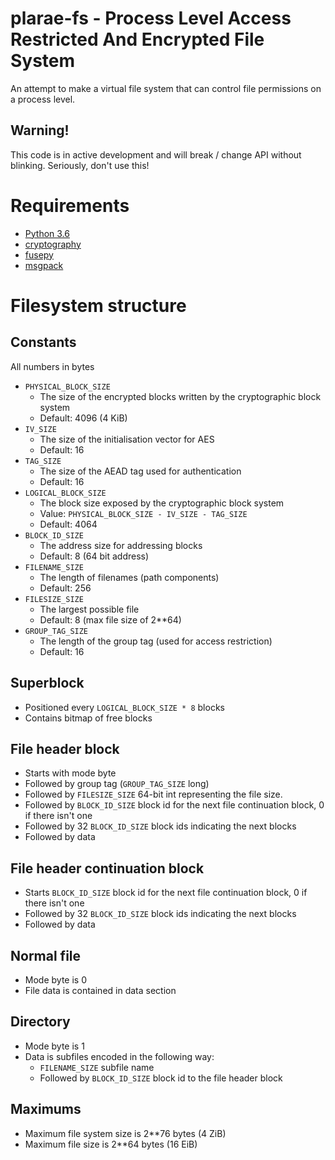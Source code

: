 plarae-fs - Process Level Access Restricted And Encrypted File System
=====================================================================

An attempt to make a virtual file system that can control file permissions on a process level.

Warning!
--------

This code is in active development and will break / change API without blinking. Seriously, don't use this!

Requirements
============

 - [Python 3.6](https://www.python.org/)
 - [cryptography](https://pypi.python.org/pypi/cryptography/1.7.1)
 - [fusepy](https://pypi.python.org/pypi/fusepy/2.0.4)
 - [msgpack](https://pypi.python.org/pypi/msgpack-python)


Filesystem structure
====================

Constants
---------

All numbers in bytes

 - `PHYSICAL_BLOCK_SIZE`
     - The size of the encrypted blocks written by the cryptographic block system
     - Default: 4096 (4 KiB)
 - `IV_SIZE`
     - The size of the initialisation vector for AES
     - Default: 16
 - `TAG_SIZE`
     - The size of the AEAD tag used for authentication
     - Default: 16
 - `LOGICAL_BLOCK_SIZE`
     - The block size exposed by the cryptographic block system
     - Value: `PHYSICAL_BLOCK_SIZE - IV_SIZE - TAG_SIZE`
     - Default: 4064
 - `BLOCK_ID_SIZE`
     - The address size for addressing blocks
     - Default: 8 (64 bit address)
 - `FILENAME_SIZE`
     - The length of filenames (path components)
     - Default: 256
 - `FILESIZE_SIZE`
     - The largest possible file
     - Default: 8 (max file size of 2**64)
 - `GROUP_TAG_SIZE`
     - The length of the group tag (used for access restriction)
     - Default: 16

Superblock
----------

 - Positioned every `LOGICAL_BLOCK_SIZE * 8` blocks
 - Contains bitmap of free blocks

File header block
-----------------

 - Starts with mode byte
 - Followed by group tag (`GROUP_TAG_SIZE` long)
 - Followed by `FILESIZE_SIZE` 64-bit int representing the file size.
 - Followed by `BLOCK_ID_SIZE` block id for the next file continuation block, 0 if there isn't one
 - Followed by 32 `BLOCK_ID_SIZE` block ids indicating the next blocks
 - Followed by data

File header continuation block
------------------------------

 - Starts `BLOCK_ID_SIZE` block id for the next file continuation block, 0 if there isn't one
 - Followed by 32 `BLOCK_ID_SIZE` block ids indicating the next blocks
 - Followed by data

Normal file
-----------

 - Mode byte is 0
 - File data is contained in data section

Directory
---------

 - Mode byte is 1
 - Data is subfiles encoded in the following way:
     - `FILENAME_SIZE` subfile name
     - Followed by `BLOCK_ID_SIZE` block id to the file header block

Maximums
--------

 - Maximum file system size is 2**76 bytes (4 ZiB)
 - Maximum file size is 2**64 bytes (16 EiB)
